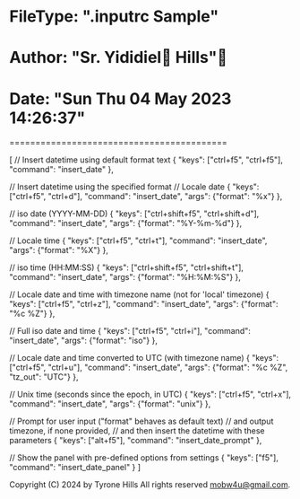 # FileType: ".inputrc Sample"
# Author:   "Sr. Yididiel Hills"🐧️
# Date:     "Sun Thu 04 May 2023 14:26:37" 
==========================================


[
// Insert datetime using default format text
  { "keys": ["ctrl+f5", "ctrl+f5"],
    "command": "insert_date" },

// Insert datetime using the specified format
  // Locale date
  { "keys": ["ctrl+f5", "ctrl+d"],
    "command": "insert_date",
    "args": {"format": "%x"} },

  // iso date (YYYY-MM-DD)
  { "keys": ["ctrl+shift+f5", "ctrl+shift+d"],
    "command": "insert_date",
    "args": {"format": "%Y-%m-%d"} },

  // Locale time
  { "keys": ["ctrl+f5", "ctrl+t"],
    "command": "insert_date",
    "args": {"format": "%X"} },

  // iso time (HH:MM:SS)
  { "keys": ["ctrl+shift+f5", "ctrl+shift+t"],
    "command": "insert_date",
    "args": {"format": "%H:%M:%S"} },

  // Locale date and time with timezone name (not for 'local' timezone)
  { "keys": ["ctrl+f5", "ctrl+z"],
    "command": "insert_date",
    "args": {"format": "%c %Z"} },

  // Full iso date and time
  { "keys": ["ctrl+f5", "ctrl+i"],
    "command": "insert_date",
    "args": {"format": "iso"} },

  // Locale date and time converted to UTC (with timezone name)
  { "keys": ["ctrl+f5", "ctrl+u"],
    "command": "insert_date",
    "args": {"format": "%c %Z", "tz_out": "UTC"} },

  // Unix time (seconds since the epoch, in UTC)
  { "keys": ["ctrl+f5", "ctrl+x"],
    "command": "insert_date",
    "args": {"format": "unix"} },

// Prompt for user input ("format" behaves as default text)
// and output timezone, if none provided,
// and then insert the datetime with these parameters
  { "keys": ["alt+f5"],
    "command": "insert_date_prompt" },

// Show the panel with pre-defined options from settings
  { "keys": ["f5"],
    "command": "insert_date_panel" }
]


Copyright (C) 2024 by Tyrone Hills All rights reserved <mobw4u@gmail.com>.
